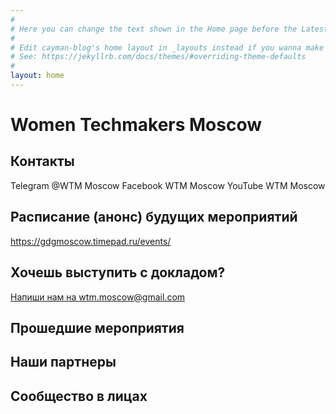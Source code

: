 ```yaml
---
#
# Here you can change the text shown in the Home page before the Latest Posts section.
#
# Edit cayman-blog's home layout in _layouts instead if you wanna make some changes
# See: https://jekyllrb.com/docs/themes/#overriding-theme-defaults
#
layout: home
---
```


# Women Techmakers Moscow

## Контакты
Telegram @WTM Moscow
Facebook WTM Moscow
YouTube WTM Moscow

## Расписание (анонс) будущих мероприятий
https://gdgmoscow.timepad.ru/events/

## Хочешь выступить с докладом?
<a href="mailto:wtm.moscow@gmail.com?subject=Хочу%20выступить%20с%20докладом" target="_blank"> Напиши нам на wtm.moscow@gmail.com </a>

## Прошедшие мероприятия

## Наши партнеры

## Сообщество в лицах
